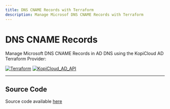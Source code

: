 ```yaml
---
title: DNS CNAME Records with Terraform
description: Manage Microsof DNS CNAME Records with Terraform
---
```


# DNS CNAME Records

Manage Microsoft DNS CNAME Records in AD DNS using the KopiCloud AD Terraform Provider:

[![Terraform](https://img.shields.io/badge/terraform-v1.3+-blue.svg)](https://www.terraform.io/downloads.html) [![KopiCloud_AD_API](https://img.shields.io/badge/kopiCloud_ad-v1.0+-blueviolet.svg)](https://www.kopicloud-ad-api.com)

----

## Source Code

Source code available [here](https://github.com/KopiCloud-AD-API/terraform-kopicloud-ad-api-dns-cname-records)
